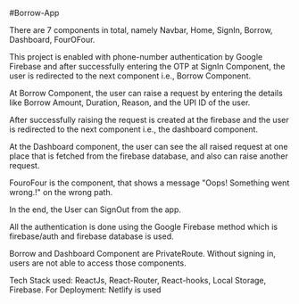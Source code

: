 #Borrow-App

There are 7 components in total, namely Navbar, Home, SignIn, Borrow, Dashboard, FourOFour.

This project is enabled with phone-number authentication by Google Firebase and after successfully entering the OTP at SignIn Component, the user is redirected to the next component i.e., Borrow Component.

At Borrow Component, the user can raise a request by entering the details like Borrow Amount, Duration, Reason, and the UPI ID of the user.

After successfully raising the request is created at the firebase and the user is redirected to the next component i.e., the dashboard component. 

At the Dashboard component, the user can see the all raised request at one place that is fetched from the firebase database, and also can raise another request. 

FouroFour is the component, that shows a message "Oops! Something went wrong.!" on the wrong path.

In the end, the User can SignOut from the app.

All the authentication is done using the Google Firebase method which is firebase/auth and firebase database is used.

Borrow and Dashboard Component are PrivateRoute. Without signing in, users are not able to access those components.

Tech Stack used: ReactJs, React-Router, React-hooks, Local Storage, Firebase.
For Deployment: Netlify is used
